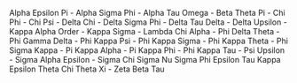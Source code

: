 Alpha Epsilon Pi - 
Alpha Sigma Phi -
Alpha Tau Omega -
Beta Theta Pi -
Chi Phi - 
Chi Psi -
Delta Chi -
Delta Sigma Phi -
Delta Tau Delta -
Delta Upsilon -
Kappa Alpha Order -
Kappa Sigma -
Lambda Chi Alpha -
Phi Delta Theta -
Phi Gamma Delta -
Phi Kappa Psi -
Phi Kappa Sigma -
Phi Kappa Theta -
Phi Sigma Kappa -
Pi Kappa Alpha -
Pi Kappa Phi -
Phi Kappa Tau -
Psi Upsilon -
Sigma Alpha Epsilon -
Sigma Chi
Sigma Nu
Sigma Phi Epsilon
Tau Kappa Epsilon
Theta Chi
Theta Xi -
Zeta Beta Tau